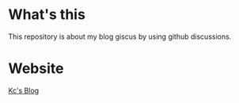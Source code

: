 # What's this
This repository is about my blog giscus by using github discussions.

# Website
[Kc's Blog](https://kc.fog.moe)

